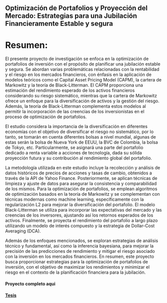 ## Optimización de Portafolios y Proyección del Mercado: Estrategias para una Jubilación Financieramente Estable y segura

# Resumen:

El presente proyecto de investigación se enfoca en la optimización de portafolios de inversión con el propósito de planificar una jubilación estable y segura. Se abordan varias problemáticas relacionadas con la rentabilidad y el riesgo en los mercados financieros, con énfasis en la aplicación de modelos teóricos como el Capital Asset Pricing Model (CAPM), la cartera de Markowitz y la teoría de Black-Litterman. El CAPM proporciona una estimación del rendimiento esperado de los activos financieros considerando su riesgo sistemático, mientras que la cartera de Markowitz ofrece un enfoque para la diversificación de activos y la gestión del riesgo. Además, la teoría de Black-Litterman complementa estos modelos al permitir la incorporación de las creencias de los inversionistas en el proceso de optimización de portafolios. 

El estudio considera la importancia de la diversificación en diferentes economías con el objetivo de diversificar el riesgo no sistemático, por lo tanto, se tomarán en cuenta diferentes bolsas a nivel mundial, algunas de estas serán la bolsa de Nueva York de EEUU, la BVC de Colombia, la bolsa de Tokyo, etc. Particularmente, se asignará una parte del portafolio dedicado a renta variable a acciones de tecnología, dada su sólida proyección futura y su contribución al rendimiento global del portafolio. 

La metodología utilizada en este estudio incluye la recolección y análisis de datos históricos de precios de acciones y tasas de cambio, obtenidos a través de la API de Yahoo Finance. Posteriormente, se aplican técnicas de limpieza y ajuste de datos para asegurar la consistencia y comparabilidad de los mismos. Para la optimización de portafolios, se emplean algoritmos de optimización basados en la teoría de Markowitz y se complementan con técnicas modernas como machine learning, específicamente con la regularización L2 para mejorar la diversificación del portafolio. El modelo Black-Litterman se utiliza para incorporar las expectativas del mercado y las creencias de los inversores, ajustando así los retornos esperados de los activos. Finalmente, se proyecta el rendimiento del portafolio a largo plazo utilizando un modelo de interés compuesto y la estrategia de Dollar-Cost Averaging (DCA).

Además de los enfoques mencionados, se exploran estrategias de análisis técnico y fundamental, así como la inferencia bayesiana, para mejorar la precisión de las predicciones de rendimiento y mitigar el riesgo asociado con la inversión en los mercados financieros. En resumen, este proyecto busca proporcionar estrategias para la optimización de portafolios de inversión, con el objetivo de maximizar los rendimientos y minimizar el riesgo en el contexto de la planificación financiera para la jubilación.

#### Proyecto completo aqui
#### [Tesis](https://github.com/mateofrancop/Tesis/blob/main/Optimizaci%C3%B3n%20de%20Portafolios%20y%20Proyecci%C3%B3n%20del%20Mercado%20Tesis.pdf/ "link title")